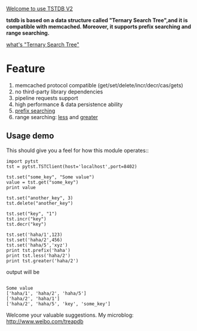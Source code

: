 [Welcome to use TSTDB V2](http://code.google.com/p/tstdb/wiki/TSTDBV2)

**tstdb is based on a data structure called "Ternary Search Tree",and it is compatible with memcached. Moreover, it supports prefix searching and range searching.**


[what's "Ternary Search Tree"](http://en.wikipedia.org/wiki/Ternary_search_tree)

# Feature #
  1. memcached protocol compatible (get/set/delete/incr/decr/cas/gets)
  1. no third-party library dependencies
  1. pipeline requests support
  1. high performance & data persistence ability
  1. [prefix searching](http://code.google.com/p/tstdb/wiki/PrefixCommand)
  1. range searching: [less](http://code.google.com/p/tstdb/wiki/LessCommand) and [greater](http://code.google.com/p/tstdb/wiki/GreaterCommand)


## Usage demo ##


This should give you a feel for how this module operates::
```
import pytst
tst = pytst.TSTClient(host='localhost',port=8402)

tst.set("some_key", "Some value")
value = tst.get("some_key")
print value

tst.set("another_key", 3)
tst.delete("another_key")

tst.set("key", "1") 
tst.incr("key")
tst.decr("key")

tst.set('haha/1',123)
tst.set('haha/2',456)
tst.set('haha/5','xyz')
print tst.prefix('haha')
print tst.less('haha/2')
print tst.greater('haha/2')

```

output will be

```

Some value
['haha/1', 'haha/2', 'haha/5']
['haha/2', 'haha/1']
['haha/2', 'haha/5', 'key', 'some_key']

```


Welcome your valuable suggestions. My microblog: http://www.weibo.com/treapdb


